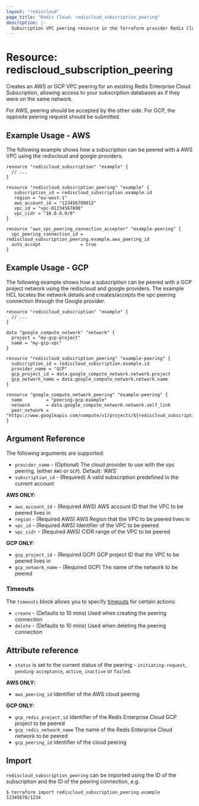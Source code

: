 ```yaml
---
layout: "rediscloud"
page_title: "Redis Cloud: rediscloud_subscription_peering"
description: |-
  Subscription VPC peering resource in the Terraform provider Redis Cloud.
---
```


# Resource: rediscloud_subscription_peering

Creates an AWS or GCP VPC peering for an existing Redis Enterprise Cloud Subscription, allowing access to your subscription databases as if they were on the same network.

For AWS, peering should be accepted by the other side.
For GCP, the opposite peering request should be submitted.

## Example Usage - AWS

The following example shows how a subscription can be peered with a AWS VPC using the rediscloud and google providers.

```hcl
resource "rediscloud_subscription" "example" {
  // ...
}

resource "rediscloud_subscription_peering" "example" {
   subscription_id = rediscloud_subscription.example.id
   region = "eu-west-1"
   aws_account_id = "123456789012"
   vpc_id = "vpc-01234567890"
   vpc_cidr = "10.0.0.0/8"
}

resource "aws_vpc_peering_connection_accepter" "example-peering" {
  vpc_peering_connection_id = rediscloud_subscription_peering.example.aws_peering_id
  auto_accept               = true
}
```

## Example Usage - GCP

The following example shows how a subscription can be peered with a GCP project network using the rediscloud and google providers.
The example HCL locates the network details and creates/accepts the vpc peering connection through the Google provider.   

```hcl
resource "rediscloud_subscription" "example" {
  // ...
}

data "google_compute_network" "network" {
  project = "my-gcp-project"
  name = "my-gcp-vpc"
}

resource "rediscloud_subscription_peering" "example-peering" {
  subscription_id = rediscloud_subscription.example.id
  provider_name = "GCP"
  gcp_project_id = data.google_compute_network.network.project
  gcp_network_name = data.google_compute_network.network.name
}

resource "google_compute_network_peering" "example-peering" {
  name         = "peering-gcp-example"
  network      = data.google_compute_network.network.self_link
  peer_network = "https://www.googleapis.com/compute/v1/projects/${rediscloud_subscription_peering.example.gcp_redis_project_id}/global/networks/${rediscloud_subscription_peering.example.gcp_redis_network_name}"
}
```

## Argument Reference

The following arguments are supported:

* `provider_name` - (Optional) The cloud provider to use with the vpc peering, (either `AWS` or `GCP`). Default: ‘AWS’
* `subscription_id` - (Required) A valid subscription predefined in the current account

**AWS ONLY:**
* `aws_account_id` - (Required AWS) AWS account ID that the VPC to be peered lives in
* `region` - (Required AWS) AWS Region that the VPC to be peered lives in
* `vpc_id` - (Required AWS) Identifier of the VPC to be peered
* `vpc_cidr` - (Required AWS) CIDR range of the VPC to be peered 

**GCP ONLY:**
* `gcp_project_id` - (Required GCP) GCP project ID that the VPC to be peered lives in
* `gcp_network_name` - (Required GCP) The name of the network to be peered

### Timeouts

The `timeouts` block allows you to specify [timeouts](https://www.terraform.io/docs/configuration/resources.html#timeouts) for certain actions:

* `create` - (Defaults to 10 mins) Used when creating the peering connection
* `delete` - (Defaults to 10 mins) Used when deleting the peering connection

## Attribute reference

* `status` is set to the current status of the peering - `initiating-request`, `pending-acceptance`, `active`, `inactive` or `failed`.

**AWS ONLY:**

* `aws_peering_id` Identifier of the AWS cloud peering

**GCP ONLY:**

* `gcp_redis_project_id` Identifier of the Redis Enterprise Cloud GCP project to be peered
* `gcp_redis_network_name` The name of the Redis Enterprise Cloud network to be peered
* `gcp_peering_id` Identifier of the cloud peering

## Import

`rediscloud_subscription_peering` can be imported using the ID of the subscription and the ID of the peering connection, e.g.

```
$ terraform import rediscloud_subscription_peering.example 12345678/1234
```
